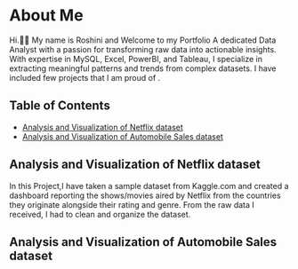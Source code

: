 # About Me
Hi.🙋‍♀️ My name is Roshini and Welcome to my Portfolio 
A dedicated Data Analyst with a passion for transforming raw data into actionable insights.
With expertise in MySQL, Excel, PowerBI, and Tableau, I specialize in extracting meaningful patterns and trends from complex datasets.
I have included few projects that I am proud of . 


## Table of Contents
- [Analysis and Visualization of Netflix dataset](#analysis-and-visualization-of-netflix-dataset)
- [Analysis and Visualization of Automobile Sales dataset](#analysis-and-visualization-of-automobile-sales-dataset)

  
## Analysis and Visualization of Netflix dataset
In this Project,I have taken a sample dataset from Kaggle.com and created a dashboard reporting the shows/movies aired by Netflix from the countries they originate alongside their rating and genre. 
From the raw data I received, I had to clean and organize the dataset.

## Analysis and Visualization of Automobile Sales dataset
